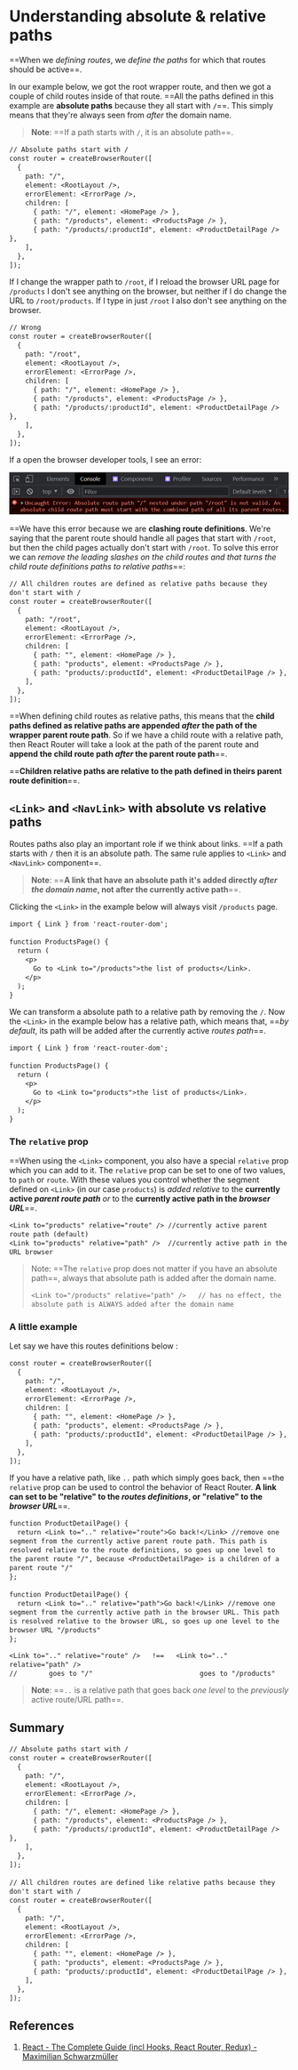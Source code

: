# Understanding absolute & relative paths

==When we _defining routes_, we _define the paths_ for which that routes should be active==.

In our example below, we got the root wrapper route, and then we got a couple of child routes inside of that route. ==All the paths defined in this example are **absolute paths** because they all start with **`/`**==. This simply means that they're always seen from _after_ the domain name.

> **Note**: ==If a path starts with `/`, it is an absolute path==.

```react
// Absolute paths start with /
const router = createBrowserRouter([
  {
    path: "/",
    element: <RootLayout />,
    errorElement: <ErrorPage />,
    children: [
      { path: "/", element: <HomePage /> },
      { path: "/products", element: <ProductsPage /> },
      { path: "/products/:productId", element: <ProductDetailPage /> },
    ],
  },
]);
```

If I change the wrapper path to `/root`, if I reload the browser URL page for `/products` I don't see anything on the browser, but neither if I do change the URL to `/root/products`. If I type in just `/root` I also don't see anything on the browser.

```react
// Wrong
const router = createBrowserRouter([
  {
    path: "/root",
    element: <RootLayout />,
    errorElement: <ErrorPage />,
    children: [
      { path: "/", element: <HomePage /> },
      { path: "/products", element: <ProductsPage /> },
      { path: "/products/:productId", element: <ProductDetailPage /> },
    ],
  },
]);
```

If a open the browser developer tools, I see an error:

![Absolute_vs_relative_paths](../../img/Absolute_vs_relative_paths.jpg)

==We have this error because we are **clashing route definitions**. We're saying that the parent route should handle all pages that start with `/root`, but then the child pages actually don't start with `/root`. To solve this error we can _remove the leading slashes on the child routes and that turns the child route definitions paths to relative paths_==:

```react
// All children routes are defined as relative paths because they don't start with /
const router = createBrowserRouter([
  {
    path: "/root",
    element: <RootLayout />,
    errorElement: <ErrorPage />,
    children: [
      { path: "", element: <HomePage /> },
      { path: "products", element: <ProductsPage /> },
      { path: "products/:productId", element: <ProductDetailPage /> },
    ],
  },
]);
```

==When defining child routes as relative paths, this means that the **child paths defined as relative paths are appended _after_ the path of the wrapper parent route path**. So if we have a child route with a relative path, then React Router will take a look at the path of the parent route and **append the child route path _after_ the parent route path**==.

==**Children relative paths are relative to the path defined in theirs parent route definition**==.

## `<Link>` and `<NavLink>` with absolute vs relative paths

Routes paths also play an important role if we think about links. ==If a path starts with `/` then it is an absolute path. The same rule applies to `<Link>` and `<NavLink>` component==.

> **Note**: ==**A link that have an absolute path it's added directly _after the domain name_, not after the currently active path**==.

Clicking the `<Link>` in the example below will always visit `/products` page.

```react
import { Link } from 'react-router-dom';

function ProductsPage() {
  return (
    <p>
      Go to <Link to="/products">the list of products</Link>.
    </p>
  );
}
```

We can transform a absolute path to a relative path by removing the `/`. Now the `<Link>` in the example below has a relative path, which means that, ==_by default_, its path will be added after the currently active _routes path_==.

```react
import { Link } from 'react-router-dom';

function ProductsPage() {
  return (
    <p>
      Go to <Link to="products">the list of products</Link>.
    </p>
  );
}
```

### The `relative` prop

==When using the `<Link>` component, you also have a special `relative` prop which you can add to it. The `relative` prop can be set to one of two values, to `path` or `route`. With these values you control whether the segment defined on `<Link>` (in our case `products`) is _added relative_ to the **currently active _parent route path_** _or_ to the **currently active path in the _browser URL_**==.

```react
<Link to="products" relative="route" />	//currently active parent route path (default)
<Link to="products" relative="path" />	//currently active path in the URL browser
```

> Note: ==The `relative` prop does not matter if you have an absolute path==, always that absolute path is added after the domain name.
>
> ```react
> <Link to="/products" relative="path" />	// has no effect, the absolute path is ALWAYS added after the domain name
> ```

### A little example

Let say we have this routes definitions below :

```react
const router = createBrowserRouter([
  {
    path: "/",
    element: <RootLayout />,
    errorElement: <ErrorPage />,
    children: [
      { path: "", element: <HomePage /> },
      { path: "products", element: <ProductsPage /> },
      { path: "products/:productId", element: <ProductDetailPage /> },
    ],
  },
]);
```

If you have a relative path, like `..` path which simply goes back, then ==the `relative` prop can be used to control the behavior of React Router. **A link can set to be "relative" to the _routes definitions_, or "relative" to the _browser URL_**==.

```react
function ProductDetailPage() {
  return <Link to=".." relative="route">Go back!</Link> //remove one segment from the currently active parent route path. This path is resolved relative to the route definitions, so goes up one level to the parent route "/", because <ProductDetailPage> is a children of a parent route "/"
};

function ProductDetailPage() {
  return <Link to=".." relative="path">Go back!</Link> //remove one segment from the currently active path in the browser URL. This path is resolved relative to the browser URL, so goes up one level to the browser URL "/products"
};
```

```react
<Link to=".." relative="route" />   !==   <Link to=".." relative="path" />
// 		  goes to "/"						    goes to "/products"
```

> **Note**: ==`..` is a relative path that goes back _one level_ to the _previously_ active route/URL path==.

## Summary

```react
// Absolute paths start with /
const router = createBrowserRouter([
  {
    path: "/",
    element: <RootLayout />,
    errorElement: <ErrorPage />,
    children: [
      { path: "/", element: <HomePage /> },
      { path: "/products", element: <ProductsPage /> },
      { path: "/products/:productId", element: <ProductDetailPage /> },
    ],
  },
]);

// All children routes are defined like relative paths because they don't start with /
const router = createBrowserRouter([
  {
    path: "/",
    element: <RootLayout />,
    errorElement: <ErrorPage />,
    children: [
      { path: "", element: <HomePage /> },
      { path: "products", element: <ProductsPage /> },
      { path: "products/:productId", element: <ProductDetailPage /> },
    ],
  },
]);
```

## References

1. [React - The Complete Guide (incl Hooks, React Router, Redux) - Maximilian Schwarzmüller](https://www.udemy.com/course/react-the-complete-guide-incl-redux/)
